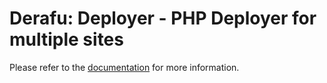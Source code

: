 # Derafu: Deployer - PHP Deployer for multiple sites

Please refer to the [documentation](https://www.derafu.dev/docs/sysadmin/deployer) for more information.
